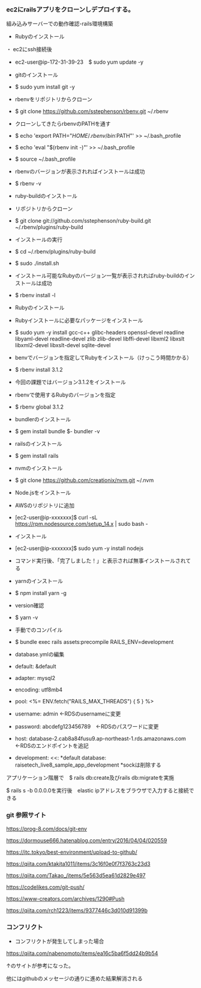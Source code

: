 ### ec2にrailsアプリをクローンしデプロイする。

組み込みサーバーでの動作確認-rails環境構築

- Rubyのインストール

・ ec2にssh接続後
- ec2-user@ip-172-31-39-23　$ sudo yum update -y
- gitのインストール
- $ sudo yum install git -y
- rbenvをリポジトリからクローン
- $ git clone https://github.com/sstephenson/rbenv.git ~/.rbenv
- クローンしてきたらrbenvのPATHを通す
- $ echo 'export PATH="$HOME/.rbenv/bin:$PATH"' >> ~/.bash_profile
- $ echo 'eval "$(rbenv init -)"' >> ~/.bash_profile
- $ source ~/.bash_profile
- rbenvのバージョンが表示されればインストールは成功
- $ rbenv -v

- ruby-buildのインストール
- リポジトリからクローン
- $ git clone git://github.com/sstephenson/ruby-build.git ~/.rbenv/plugins/ruby-build
- インストールの実行
- $ cd ~/.rbenv/plugins/ruby-build
- $ sudo ./install.sh
- インストール可能なRubyのバージョン一覧が表示されればruby-buildのインストールは成功
- $ rbenv install -l

- Rubyのインストール
- Rubyインストールに必要なパッケージをインストール
- $ sudo yum -y install gcc-c++ glibc-headers openssl-devel readline libyaml-devel readline-devel zlib zlib-devel libffi-devel libxml2 libxslt libxml2-devel libxslt-devel sqlite-devel
- benvでバージョンを指定してRubyをインストール（けっこう時間かかる）
- $ rbenv install 3.1.2
- 今回の課題ではバージョン3.1.2をインストール
- rbenvで使用するRubyのバージョンを指定
- $ rbenv global 3.1.2

- bundlerのインストール
- $ gem install bundle
$-  bundler -v

- railsのインストール
- $ gem install rails

- nvmのインストール
- $ git clone https://github.com/creationix/nvm.git ~/.nvm

- Node.jsをインストール

- AWSのリポジトリに追加
- [ec2-user@ip-xxxxxxx]$ curl -sL https://rpm.nodesource.com/setup_14.x | sudo bash -
- インストール
- [ec2-user@ip-xxxxxxx]$ sudo yum -y install nodejs
- コマンド実行後、「完了しました！」と表示されば無事インストールされてる

- yarnのインストール
- $ npm install yarn -g
- version確認
- $ yarn -v

- 手動でのコンパイル
- $ bundle exec rails assets:precompile RAILS_ENV=development

- database.ymlの編集

- default: &default
- adapter: mysql2
- encoding: utf8mb4
- pool: <%= ENV.fetch("RAILS_MAX_THREADS") { 5 } %>  
- username: admin ←RDSのusernameに変更
- password: abcdefg123456789　←RDSのパスワードに変更
- host: database-2.cab8a84fusu9.ap-northeast-1.rds.amazonaws.com  ←RDSのエンドポイントを追記

- development:
  <<: *default
  database: raisetech_live8_sample_app_development
  *sockは削除する
  
 アプリケーション階層で　$ rails db:create及びrails db:migrateを実施
 
 $ rails s -b 0.0.0.0を実行後　elastic ipアドレスをブラウザで入力すると接続できる







### git 参照サイト

https://prog-8.com/docs/git-env

https://dormouse666.hatenablog.com/entry/2016/04/04/020559

https://itc.tokyo/best-environment/upload-to-github/

https://qiita.com/ktakita1011/items/3c16f0e0f7f3763c23d3

https://qiita.com/Takao_/items/5e563d5ea61d2829e497

https://codelikes.com/git-push/

https://www-creators.com/archives/1290#Push

https://qiita.com/rch1223/items/9377446c3d010d91399b




### コンフリクト

- コンフリクトが発生してしまった場合

https://qiita.com/nabenomoto/items/ea16c5ba6f5dd24b9b54

 ↑のサイトが参考になった。

他にはgithubのメッセージの通りに進めた結果解消される
